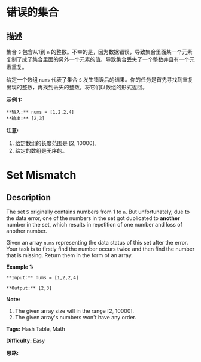 # 错误的集合

## 描述

集合 `S` 包含从1到 `n` 的整数。不幸的是，因为数据错误，导致集合里面某一个元素复制了成了集合里面的另外一个元素的值，导致集合丢失了一个整数并且有一个元素重复。

给定一个数组 `nums` 代表了集合 `S` 发生错误后的结果。你的任务是首先寻找到重复出现的整数，再找到丢失的整数，将它们以数组的形式返回。

**示例 1:**

    
    
    **输入:** nums = [1,2,2,4]
    **输出:** [2,3]
    

**注意:**

  1. 给定数组的长度范围是 [2, 10000]。
  2. 给定的数组是无序的。



# Set Mismatch

## Description



The set `S` originally contains numbers from 1 to `n`. But unfortunately, due to the data error, one of the numbers in the set got duplicated to **another** number in the set, which results in repetition of one number and loss of another number.

Given an array `nums` representing the data status of this set after the error. Your task is to firstly find the number occurs twice and then find the number that is missing. Return them in the form of an array.

**Example 1:**  

    
    
    **Input:** nums = [1,2,2,4]
    **Output:** [2,3]
    

**Note:**  

  1. The given array size will in the range [2, 10000].
  2. The given array's numbers won't have any order.


**Tags:** Hash Table, Math

**Difficulty:** Easy

**思路:**
